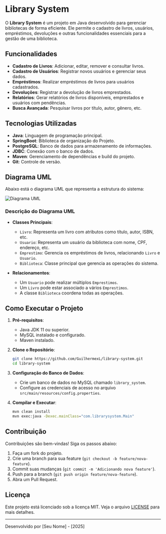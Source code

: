 
# Library System

O **Library System** é um projeto em Java desenvolvido para gerenciar bibliotecas de forma eficiente. Ele permite o cadastro de livros, usuários, empréstimos, devoluções e outras funcionalidades essenciais para a gestão de uma biblioteca.

## Funcionalidades

- **Cadastro de Livros**: Adicionar, editar, remover e consultar livros.
- **Cadastro de Usuários**: Registrar novos usuários e gerenciar seus dados.
- **Empréstimos**: Realizar empréstimos de livros para usuários cadastrados.
- **Devoluções**: Registrar a devolução de livros emprestados.
- **Relatórios**: Gerar relatórios de livros disponíveis, emprestados e usuários com pendências.
- **Busca Avançada**: Pesquisar livros por título, autor, gênero, etc.

## Tecnologias Utilizadas

- **Java**: Linguagem de programação principal.
- **SpringBoot**: Biblioteca de organização do Projeto.
- **PostgreSQL**: Banco de dados para armazenamento de informações.
- **JDBC**: Conexão com o banco de dados.
- **Maven**: Gerenciamento de dependências e build do projeto.
- **Git**: Controle de versão.

## Diagrama UML

Abaixo está o diagrama UML que representa a estrutura do sistema:

![Diagrama UML](uml-diagram.png)

### Descrição do Diagrama UML

- **Classes Principais**:
  - `Livro`: Representa um livro com atributos como título, autor, ISBN, etc.
  - `Usuario`: Representa um usuário da biblioteca com nome, CPF, endereço, etc.
  - `Emprestimo`: Gerencia os empréstimos de livros, relacionando `Livro` e `Usuario`.
  - `Biblioteca`: Classe principal que gerencia as operações do sistema.

- **Relacionamentos**:
  - Um `Usuario` pode realizar múltiplos `Emprestimos`.
  - Um `Livro` pode estar associado a vários `Emprestimos`.
  - A classe `Biblioteca` coordena todas as operações.

## Como Executar o Projeto

1. **Pré-requisitos**:
   - Java JDK 11 ou superior.
   - MySQL instalado e configurado.
   - Maven instalado.

2. **Clone o Repositório**:
   ```bash
   git clone https://github.com/GuilhermexL/library-system.git
   cd library-system
   ```

3. **Configuração do Banco de Dados**:
   - Crie um banco de dados no MySQL chamado `library_system`.
   - Configure as credenciais de acesso no arquivo `src/main/resources/config.properties`.

4. **Compilar e Executar**:
   ```bash
   mvn clean install
   mvn exec:java -Dexec.mainClass="com.librarysystem.Main"
   ```

## Contribuição

Contribuições são bem-vindas! Siga os passos abaixo:

1. Faça um fork do projeto.
2. Crie uma branch para sua feature (`git checkout -b feature/nova-feature`).
3. Commit suas mudanças (`git commit -m 'Adicionando nova feature'`).
4. Push para a branch (`git push origin feature/nova-feature`).
5. Abra um Pull Request.

## Licença

Este projeto está licenciado sob a licença MIT. Veja o arquivo [LICENSE](LICENSE) para mais detalhes.

---

Desenvolvido por [Seu Nome] - [2025]
